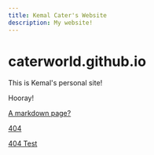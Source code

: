 ```yaml
---
title: Kemal Cater's Website
description: My website!
---
```


# caterworld.github.io

This is Kemal's personal site!

Hooray!

[A markdown page?](testmark)

[404](404.html)

[404 Test](doesntexist)
